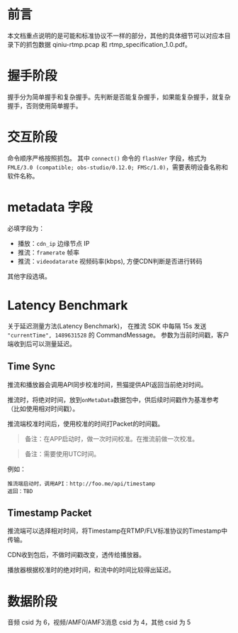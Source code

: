 # 前言
本文档重点说明的是可能和标准协议不一样的部分，其他的具体细节可以对应本目录下的抓包数据 qiniu-rtmp.pcap 和 rtmp_specification_1.0.pdf。
# 握手阶段
握手分为简单握手和复杂握手。先判断是否能复杂握手，如果能复杂握手，就复杂握手，否则使用简单握手。
# 交互阶段
命令顺序严格按照抓包。
其中 `connect()` 命令的 `flashVer` 字段，格式为 `FMLE/3.0 (compatible; obs-studio/0.12.0; FMSc/1.0)`，需要表明设备名称和软件名称。
# metadata 字段
必填字段为：
 - 播放：`cdn_ip` 边缘节点 IP
 - 推流：`framerate` 帧率
 - 推流：`videodatarate` 视频码率(kbps), 方便CDN判断是否进行转码
 
其他字段选填。

# Latency Benchmark 

关于延迟测量方法(Latency Benchmark)，
在推流 SDK 中每隔 15s 发送 `"currentTime", 1489631528` 的 CommandMessage。
参数为当前时间戳，客户端收到后可以测量延迟。

## Time Sync

推流和播放器会调用API同步校准时间，熊猫提供API返回当前绝对时间。

推流时，将绝对时间，放到`onMetaData`数据包中，供后续时间戳作为基准参考（比如使用相对时间戳）。

推流端校准时间后，使用校准的时间打Packet的时间戳。

> 备注：在APP启动时，做一次时间校准。在推流前做一次校准。

> 备注：需要使用UTC时间。

例如：

```
推流端启动时，调用API：http://foo.me/api/timestamp
返回：TBD
```

## Timestamp Packet

推流端可以选择相对时间，将Timestamp在RTMP/FLV标准协议的Timestamp中传输。

CDN收到包后，不做时间戳改变，透传给播放器。

播放器根据校准时的绝对时间，和流中的时间比较得出延迟。

# 数据阶段
音频 csid 为 6，视频/AMF0/AMF3消息 csid 为 4，其他 csid 为 5
